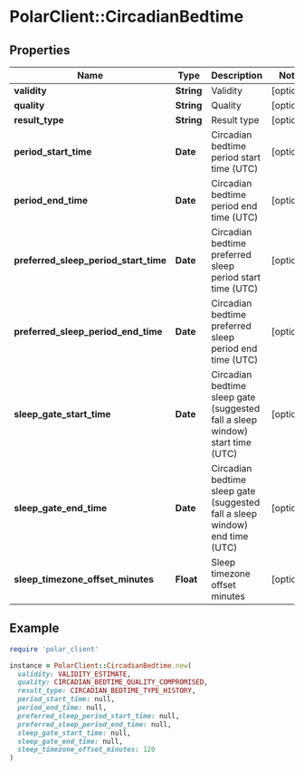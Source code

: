 # PolarClient::CircadianBedtime

## Properties

| Name | Type | Description | Notes |
| ---- | ---- | ----------- | ----- |
| **validity** | **String** | Validity | [optional] |
| **quality** | **String** | Quality | [optional] |
| **result_type** | **String** | Result type | [optional] |
| **period_start_time** | **Date** | Circadian bedtime period start time (UTC) | [optional] |
| **period_end_time** | **Date** | Circadian bedtime period end time (UTC) | [optional] |
| **preferred_sleep_period_start_time** | **Date** | Circadian bedtime preferred sleep period start time (UTC) | [optional] |
| **preferred_sleep_period_end_time** | **Date** | Circadian bedtime preferred sleep period end time (UTC) | [optional] |
| **sleep_gate_start_time** | **Date** | Circadian bedtime sleep gate (suggested fall a sleep window) start time (UTC) | [optional] |
| **sleep_gate_end_time** | **Date** | Circadian bedtime sleep gate (suggested fall a sleep window) end time (UTC) | [optional] |
| **sleep_timezone_offset_minutes** | **Float** | Sleep timezone offset minutes | [optional] |

## Example

```ruby
require 'polar_client'

instance = PolarClient::CircadianBedtime.new(
  validity: VALIDITY_ESTIMATE,
  quality: CIRCADIAN_BEDTIME_QUALITY_COMPROMISED,
  result_type: CIRCADIAN_BEDTIME_TYPE_HISTORY,
  period_start_time: null,
  period_end_time: null,
  preferred_sleep_period_start_time: null,
  preferred_sleep_period_end_time: null,
  sleep_gate_start_time: null,
  sleep_gate_end_time: null,
  sleep_timezone_offset_minutes: 120
)
```

